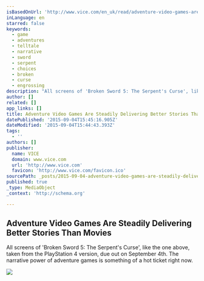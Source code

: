 ```yaml
---
isBasedOnUrl: 'http://www.vice.com/en_uk/read/adventure-video-games-are-steadily-delivering-better-stories-than-movies-130'
inLanguage: en
starred: false
keywords:
  - game
  - adventures
  - telltale
  - narrative
  - sword
  - serpent
  - choices
  - broken
  - curse
  - engrossing
description: "All screens of 'Broken Sword 5: The Serpent's Curse', like the one above, taken from the PlayStation 4 version, due out on September 4th. The narrative power of adventure games is something of a hot ticket right now."
author: []
related: []
app_links: []
title: Adventure Video Games Are Steadily Delivering Better Stories Than Movies
datePublished: '2015-09-04T15:45:16.905Z'
dateModified: '2015-09-04T15:44:43.393Z'
tags:
  - ''
authors: []
publisher:
  name: VICE
  domain: www.vice.com
  url: 'http://www.vice.com'
  favicon: 'http://www.vice.com/favicon.ico'
sourcePath: _posts/2015-09-04-adventure-video-games-are-steadily-delivering-better-stories.md
published: true
_type: MediaObject
_context: 'http://schema.org'

---
```

<article style=""><h1>Adventure Video Games Are Steadily Delivering Better Stories Than Movies</h1><p>All screens of 'Broken Sword 5: The Serpent's Curse', like the one above, taken from the PlayStation 4 version, due out on September 4th. The narrative power of adventure games is something of a hot ticket right now.</p><img src="https://vice-images.vice.com/images/articles/meta/2015/08/27/adventure-video-games-are-steadily-delivering-better-stories-than-movies-130-1440679444.jpg?resize=*:*&amp;output-quality=75" /></article>